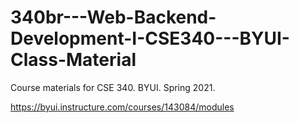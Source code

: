 # 340br---Web-Backend-Development-I-CSE340---BYUI-Class-Material
Course materials for CSE 340. BYUI. Spring 2021.

https://byui.instructure.com/courses/143084/modules 
